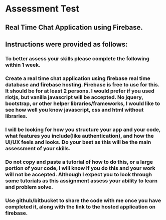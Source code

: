 # Assessment Test

## Real Time Chat Application using Firebase. 

## Instructions were provided as follows:

### To better assess your skills please complete the following within 1 week. 

### Create a real time chat application using firebase real time database and firebase hosting. Firebase is free to use for this. It should be for at least 2 persons. I would prefer if you used riotjs, but vanilla javascript will be accepted. No jquery, bootstrap, or other helper libraries/frameworks, I would like to see how well you know javascript, css and html without libraries. 

### I will be looking for how you structure your app and your code, what features you include(like authentication), and how the UI/UX feels and looks. Do your best as this will be the main assessment of your skills. 

### Do not copy and paste a tutorial of how to do this, or a large portion of your code, I will know if you do this and your work will not be accepted. Although I expect you to look through some tutorials as this assignment assess your ability to learn and problem solve. 

### Use github/bitbucket to share the code with me once you have completed it, along with the link to the hosted application on firebase. 

